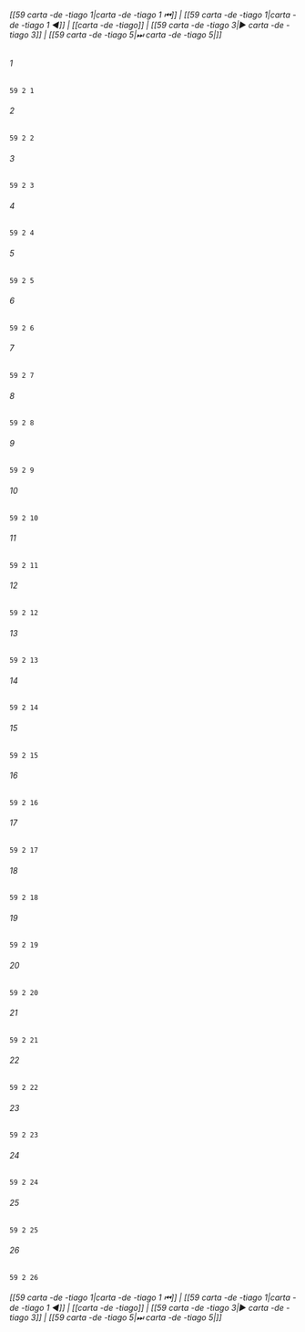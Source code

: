 
###### [[59 carta -de -tiago 1|carta -de -tiago 1 ⏮]] | [[59 carta -de -tiago 1|carta -de -tiago 1 ◀]] | [[carta -de -tiago]] | [[59 carta -de -tiago 3|▶ carta -de -tiago 3]] | [[59 carta -de -tiago 5|⏭ carta -de -tiago 5|]]

###### 1
``` verse
59 2 1 
```
###### 2
``` verse
59 2 2 
```
###### 3
``` verse
59 2 3 
```
###### 4
``` verse
59 2 4 
```
###### 5
``` verse
59 2 5 
```
###### 6
``` verse
59 2 6 
```
###### 7
``` verse
59 2 7 
```
###### 8
``` verse
59 2 8 
```
###### 9
``` verse
59 2 9 
```
###### 10
``` verse
59 2 10 
```
###### 11
``` verse
59 2 11 
```
###### 12
``` verse
59 2 12 
```
###### 13
``` verse
59 2 13 
```
###### 14
``` verse
59 2 14 
```
###### 15
``` verse
59 2 15 
```
###### 16
``` verse
59 2 16 
```
###### 17
``` verse
59 2 17 
```
###### 18
``` verse
59 2 18 
```
###### 19
``` verse
59 2 19 
```
###### 20
``` verse
59 2 20 
```
###### 21
``` verse
59 2 21 
```
###### 22
``` verse
59 2 22 
```
###### 23
``` verse
59 2 23 
```
###### 24
``` verse
59 2 24 
```
###### 25
``` verse
59 2 25 
```
###### 26
``` verse
59 2 26 
```

###### [[59 carta -de -tiago 1|carta -de -tiago 1 ⏮]] | [[59 carta -de -tiago 1|carta -de -tiago 1 ◀]] | [[carta -de -tiago]] | [[59 carta -de -tiago 3|▶ carta -de -tiago 3]] | [[59 carta -de -tiago 5|⏭ carta -de -tiago 5|]]

